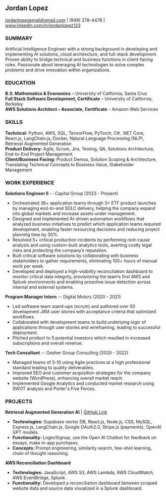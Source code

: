 ## Jordan Lopez  
jordanlopezemail@gmail.com   |    (949) 278-4478    |   www.linkedin.com/in/jordanlopez123  

### SUMMARY  
Artificial Intelligence Engineer with a strong background in developing and implementing AI solutions, cloud architecture, and full-stack development. Proven ability to bridge technical and business functions in client-facing roles. Passionate about leveraging AI technologies to solve complex problems and drive innovation within organizations.  

### EDUCATION  
**B.S. Mathematics & Economics** – University of California, Santa Cruz  
**Full Stack Software Development, Certificate** – University of California, Berkeley  
**AWS Solutions Architect – Associate, Certificate** – Amazon Web Services  

### SKILLS  
**Technical:** Python, AWS, SQL, TensorFlow, PyTorch, C#, .NET Core, React.js, LangChain.js, Docker, Natural Language Processing (NLP), Retrieval Augmented Generation  
**Product Delivery:** Agile, Scrum, Jira, Testing, QA, Solutions Architecture, End-to-End Project Management  
**Client/Business Facing:** Product Demos, Solution Scoping & Architecture, Translating Technical Concepts to Business Value, Stakeholder Management  

### WORK EXPERIENCE  
**Solutions Engineer II** -- Capital Group (2023 - Present)  
- Orchestrated 36+ application teams through 3+ ETF product launches by managing end-to-end SDLC delivery, helping the company expand into global markets and increase assets under management.  
- Designed and implemented AI-driven automation workflows that analyzed business initiatives to predict which application teams required development, enabling faster resourcing decisions and reducing project planning time by 30%.  
- Resolved 5+ critical production incidents by performing root-cause analysis and using custom-built analytics tools, averting costly legal risks and protecting the company’s reputation.  
- Built critical software solutions by collaborating with business stakeholders to gather requirements, eliminating 100+ hours of manual work per week.  
- Developed and deployed a high-visibility reconciliation dashboard to monitor critical data integrity, provisioning the team’s first AWS and Splunk environments and enabling proactive issue detection across internal and external systems.  

**Program Manager Intern** -- Digital Motors (2020 - 2021)  
- Led software team stand-ups (scrum) and authored over 50 development JIRA user stories with acceptance criteria that optimized workflows.  
- Collaborated with development teams to build underlying logic of applications through user stories and wireframing, leading to successful deployment.  
- Pitched product to 5 potential investors which resulted in increased subscriptions and overall revenue.  

**Tech Consultant** -- Gesher Group Consulting (2020 - 2022)  
- Managed teams of 5-10 using Agile practices at a high professional standard leading to quality deliverables.  
- Improved SEO and customer acquisition strategies for the company website (WordPress), enhancing overall market reach.  
- Implemented Google Analytics and conducted market research using SWOT analysis and Porter's Five Forces.  

### PROJECTS  
**Retrieval Augmented Generation AI**   |  [GitHub Link](https://github.com/Lopez-Jordan/UC-Chatbot)  
- **Technologies:** Supabase vector DB, React.js, Node.js, CSS, MySQL, Express.js, LangChain.js, Google OAuth2.0, Stripe.js (payments), OpenAI GPT models.  
- **Functionality:** Login/Signup, use the Open AI Chatbot for feedback on essays, make in-app purchases.  
- **Concepts:** Prompt engineering, similarity search, few-shot learning, chain of thought reasoning.  

**AWS Reconciliation Dashboard**  
- **Technologies:** JavaScript, AWS S3, AWS Lambda, AWS CloudWatch, AWS EventBridge, Splunk.  
- **Functionality:** Developed a reconciliation dashboard between scraped website data and source data visualized in a Splunk dashboard.